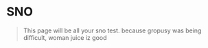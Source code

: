 # SNO

> This page will be all your sno test. because gropusy was being difficult, woman juice iz good

